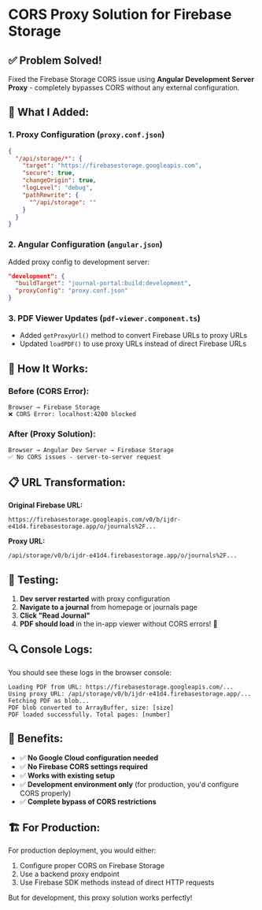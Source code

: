# CORS Proxy Solution for Firebase Storage

## ✅ **Problem Solved!**

Fixed the Firebase Storage CORS issue using **Angular Development Server Proxy** - completely bypasses CORS without any external configuration.

## 🔧 **What I Added:**

### 1. **Proxy Configuration** (`proxy.conf.json`)

```json
{
  "/api/storage/*": {
    "target": "https://firebasestorage.googleapis.com",
    "secure": true,
    "changeOrigin": true,
    "logLevel": "debug",
    "pathRewrite": {
      "^/api/storage": ""
    }
  }
}
```

### 2. **Angular Configuration** (`angular.json`)

Added proxy config to development server:

```json
"development": {
  "buildTarget": "journal-portal:build:development",
  "proxyConfig": "proxy.conf.json"
}
```

### 3. **PDF Viewer Updates** (`pdf-viewer.component.ts`)

- Added `getProxyUrl()` method to convert Firebase URLs to proxy URLs
- Updated `loadPDF()` to use proxy URLs instead of direct Firebase URLs

## 🚀 **How It Works:**

### **Before (CORS Error):**

```
Browser → Firebase Storage
❌ CORS Error: localhost:4200 blocked
```

### **After (Proxy Solution):**

```
Browser → Angular Dev Server → Firebase Storage
✅ No CORS issues - server-to-server request
```

## 📋 **URL Transformation:**

**Original Firebase URL:**

```
https://firebasestorage.googleapis.com/v0/b/ijdr-e41d4.firebasestorage.app/o/journals%2F...
```

**Proxy URL:**

```
/api/storage/v0/b/ijdr-e41d4.firebasestorage.app/o/journals%2F...
```

## 🧪 **Testing:**

1. **Dev server restarted** with proxy configuration
2. **Navigate to a journal** from homepage or journals page
3. **Click "Read Journal"**
4. **PDF should load** in the in-app viewer without CORS errors! 🎉

## 🔍 **Console Logs:**

You should see these logs in the browser console:

```
Loading PDF from URL: https://firebasestorage.googleapis.com/...
Using proxy URL: /api/storage/v0/b/ijdr-e41d4.firebasestorage.app/...
Fetching PDF as blob...
PDF blob converted to ArrayBuffer, size: [size]
PDF loaded successfully. Total pages: [number]
```

## 🎯 **Benefits:**

- ✅ **No Google Cloud configuration needed**
- ✅ **No Firebase CORS settings required**
- ✅ **Works with existing setup**
- ✅ **Development environment only** (for production, you'd configure CORS properly)
- ✅ **Complete bypass of CORS restrictions**

## 🏗️ **For Production:**

For production deployment, you would either:

1. Configure proper CORS on Firebase Storage
2. Use a backend proxy endpoint
3. Use Firebase SDK methods instead of direct HTTP requests

But for development, this proxy solution works perfectly!
